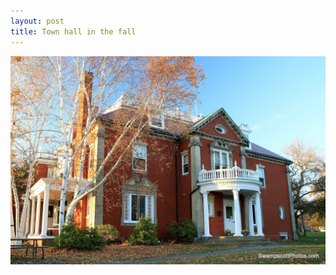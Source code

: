 ```yaml
---
layout: post
title: Town hall in the fall
---
```



![Town hall in the fall](/img/townhall-fall.jpg)
